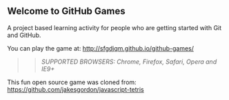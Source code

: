 ## Welcome to GitHub Games

A project based learning activity for people who are getting started with Git and GitHub.

You can play the game at: http://sfgdjqm.github.io/github-games/

>> _*SUPPORTED BROWSERS*: Chrome, Firefox, Safari, Opera and IE9+_

This fun open source game was cloned from: https://github.com/jakesgordon/javascript-tetris
